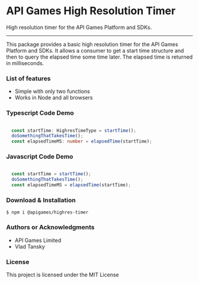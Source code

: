 API Games High Resolution Timer
===============================

High resolution timer for the API Games Platform and SDKs.

* * *

This package provides a basic high resolution timer for the API Games Platform and SDKs.  It allows a consumer to get a start time structure and then to query the elapsed time some time later.  The elapsed time is returned in milliseconds.

### List of features

*   Simple with only two functions
*   Works in Node and all browsers

### Typescript Code Demo

```ts

  const startTime: HighresTimeType = startTime();
  doSomethingThatTakesTime();
  const elapsedTimeMS: number = elapsedTime(startTime);

```

### Javascript Code Demo

```js

  const startTime = startTime();
  doSomethingThatTakesTime();
  const elapsedTimeMS = elapsedTime(startTime);

```

### Download & Installation

```shell 
$ npm i @apigames/highres-timer 
```

### Authors or Acknowledgments

*   API Games Limited
*   Vlad Tansky

### License

This project is licensed under the MIT License